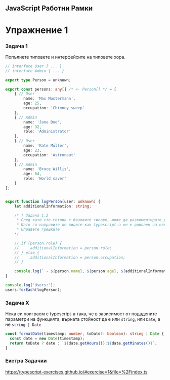 ## JavaScript Работни Рамки
# Упражнение 1


### Задача 1
Попълнете типовете и интерфейсите на типовете хора.
```ts
// interface User { ... }
// interface Admin { ... }

export type Person = unknown;

export const persons: any[] /* <- Person[] */ = [
    { // User
        name: 'Max Mustermann',
        age: 25,
        occupation: 'Chimney sweep'
    },
    { // Admin
        name: 'Jane Doe',
        age: 32,
        role: 'Administrator'
    },
    { // User
        name: 'Kate Müller',
        age: 23,
        occupation: 'Astronaut'
    },
    { // Admin
        name: 'Bruce Willis',
        age: 64,
        role: 'World saver'
    }
];


export function logPerson(user: unknown) {
    let additionalInformation: string;

    /* ! Задача 1.2
     * След като сте готови с базовите типове, може да разкоментирате долните редове
     * Като го направите ще видите как typescript-a не е доволен за някои неща
     * Оправете грешките
    */

    // if (person.role) {
    //     additionalInformation = person.role;
    // } else {
    //     additionalInformation = person.occupation;
    // }

    console.log(` - ${person.name}, ${person.age}, ${additionalInformation}`);
}

console.log('Users:');
users.forEach(logPerson);
```


### Задача X

Нека си поиграем с typescript-a така, че в зависимост от подадените параметри на функцията, върната стойност да е или `string`, или `Date`, а не `string | Date`

```ts
const formatDate(timestamp: number, toDate?: boolean): string | Date {
  const date = new Date(timestamp);
  return toDate ? date : `${date.getHours()}:${date.getMinutes()}`;
}
```

### Екстра Задачки
https://typescript-exercises.github.io/#exercise=1&file=%2Findex.ts